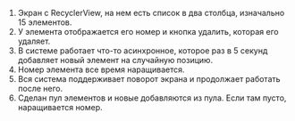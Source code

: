 1. Экран с RecyclerView, на нем есть список в два столбца, изначально 15 элементов.
2. У элемента отображается его номер и кнопка удалить, которая его удаляет.
3. В системе работает что-то асинхронное, которое раз в 5 секунд добавляет новый элемент на случайную позицию.
4. Номер элемента все время наращивается.
5. Вся система поддерживает поворот экрана и продолжает работать после него.
6. Сделан пул элементов и новые добавляются из пула. Если там пусто, наращивается номер.
